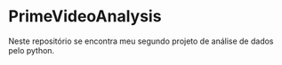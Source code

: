 # PrimeVideoAnalysis
Neste repositório se encontra meu segundo projeto de análise de dados pelo python.
